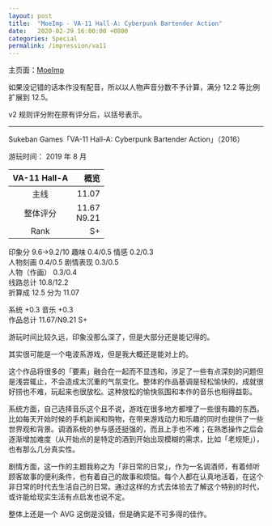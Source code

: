 ```yaml
---
layout: post
title:  "MoeImp - VA-11 Hall-A: Cyberpunk Bartender Action"
date:   2020-02-29 16:00:00 +0800
categories: Special
permalink: /impression/va11
---
```


主页面：[MoeImp](http://yoro.xyz/impression)

如果没记错的话本作没有配音，所以以人物声音分数不予计算，满分 12.2 等比例扩展到 12.5。

v2 规则评分附在原有评分后，以括号表示。

---

Sukeban Games「VA-11 Hall-A: Cyberpunk Bartender Action」（2016）

游玩时间： 2019 年 8 月

| VA-11 Hall-A | 概览 |
| :---------------: |---: |
| 主线 |  11.07 |
| 整体评分 | 11.67<br />N9.21 |
|Rank|  S+  |

印象分 9.6→9.2/10 趣味 0.4/0.5 情感 0.2/0.3<br />
人物刻画 0.4/0.5 剧情表现 0.3/0.5<br />
人物（作画） 0.3/0.4<br />
线路总计 10.8/12.2<br />
折算成 12.5 分为 11.07

系统 +0.3 音乐 +0.3<br />
作品总计 11.67/N9.21 S+

游玩时间比较久远，印象没那么深了，但是大部分还是能记得的。

其实很可能是一个电波系游戏，但是我大概还是能对上的。

这个作品将很多的「要素」融合在一起而不显违和，涉足了一些有点深刻的问题但是浅尝辄止，不会造成太沉重的气氛变化。整体的作品基调是轻松愉快的，成就很好捞也不难，玩起来也很放松。这种放松的愉快氛围和本作的音乐也相得益彰。

系统方面，自己选择音乐这个且不说，游戏在很多地方都埋了一些很有趣的东西。比如每天开始时候的手机新闻和购物，在带来游戏动力和乐趣的同时也提供了一些世界观和背景。调酒系统的参与感还挺强的，而且上手也不难；在熟悉操作之后会逐渐增加难度（从开始点的是特定的酒到开始出现模糊的需求，比如「老规矩」），也有那么几分真实性。

剧情方面，这一作的主题我称之为「非日常的日常」，作为一名调酒师，有着倾听顾客故事的便利条件，也有着自己的故事和烦恼。每个人都在认真地活着，在这个非日常的时代去生活自己的日常。通过这样的方式去体验去了解这个特别的时代，或许能给现实生活有点启发也说不定。

整体上还是一个 AVG 这倒是没错，但是确实是不可多得的佳作。

